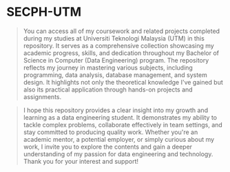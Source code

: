 # SECPH-UTM

> You can access all of my coursework and related projects completed during my studies at Universiti Teknologi Malaysia (UTM) in this repository. It serves as a comprehensive collection showcasing my academic progress, skills, and dedication throughout my Bachelor of Science in Computer (Data Engineering) program. The repository reflects my journey in mastering various subjects, including programming, data analysis, database management, and system design. It highlights not only the theoretical knowledge I've gained but also its practical application through hands-on projects and assignments. <br>

> I hope this repository provides a clear insight into my growth and learning as a data engineering student. It demonstrates my ability to tackle complex problems, collaborate effectively in team settings, and stay committed to producing quality work. Whether you're an academic mentor, a potential employer, or simply curious about my work, I invite you to explore the contents and gain a deeper understanding of my passion for data engineering and technology. Thank you for your interest and support!
